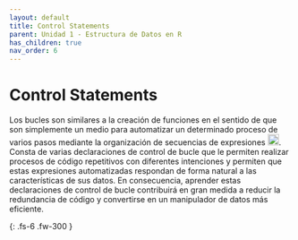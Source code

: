 ```yaml
---
layout: default
title: Control Statements
parent: Unidad 1 - Estructura de Datos en R
has_children: true
nav_order: 6
---
```


# Control Statements

Los bucles son similares a la creación de funciones en el sentido de que son simplemente un medio para automatizar un determinado proceso de varios pasos mediante la organización de secuencias de expresiones <img src="/uss-softwaredatascience/assets/images/r.svg" width="20">. Consta de varias declaraciones de control de bucle que le permiten realizar procesos de código repetitivos con diferentes intenciones y permiten que estas expresiones automatizadas respondan de forma natural a las características de sus datos. En consecuencia, aprender estas declaraciones de control de bucle contribuirá en gran medida a reducir la redundancia de código y convertirse en un manipulador de datos más eficiente.

{: .fs-6 .fw-300 }